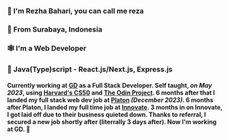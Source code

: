 ### 👋 I'm Rezha Bahari, you can call me reza
### 📍 From Surabaya, Indonesia
### 🕸️ I'm a Web Developer
### 🔧 Java(Type)script - React.js/Next.js, Express.js

#### Currently working at [GD](https://gdbusiness.id/) as a Full Stack Developer. Self taught, *on May 2023*, using [Harvard's CS50](https://pll.harvard.edu/course/cs50-introduction-computer-science) and [The Odin Project](https://www.theodinproject.com). 6 months after that I landed my full stack web dev job at [Platon](https://platon.co.id/) *(December 2023)*. 6 months after Platon, I landed my full time job at [Innovate](https://www.innovate.partners/). 3 months in on Innovate, I got laid off due to their business quieted down. Thanks to referral, I secured a new job shortly after (literrally 3 days after). Now I'm working at GD. 🚀

<!--
**rezha4/rezha4** is a ✨ _special_ ✨ repository because its `README.md` (this file) appears on your GitHub profile.

Here are some ideas to get you started:

- 🔭 I’m currently working on ...
- 🌱 I’m currently learning ...
- 👯 I’m looking to collaborate on ...
- 🤔 I’m looking for help with ...
- 💬 Ask me about ...
- 📫 How to reach me: ...
- 😄 Pronouns: ...
- ⚡ Fun fact: ...
-->
